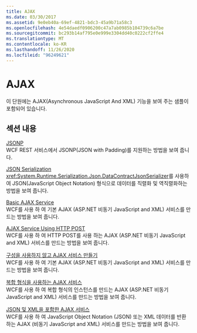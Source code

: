 ```yaml
---
title: AJAX
ms.date: 03/30/2017
ms.assetid: 9e0eb40a-69ef-4821-bdc3-45a9b71a58c3
ms.openlocfilehash: 4e54daedf0906200c47a7ab0985b104739c6a7be
ms.sourcegitcommit: bc293b14af795e0e999e3304dd40c0222cf2ffe4
ms.translationtype: MT
ms.contentlocale: ko-KR
ms.lasthandoff: 11/26/2020
ms.locfileid: "96249621"
---
```

# <a name="ajax"></a>AJAX

이 단원에는 AJAX(Asynchronous JavaScript And XML) 기능을 보여 주는 샘플이 포함되어 있습니다.  
  
## <a name="in-this-section"></a>섹션 내용  

 [JSONP](jsonp.md)  
 WCF REST 서비스에서 JSONP(JSON with Padding)를 지원하는 방법을 보여 줍니다.  
  
 [JSON Serialization](json-serialization.md)  
 <xref:System.Runtime.Serialization.Json.DataContractJsonSerializer>를 사용하여 JSON(JavaScript Object Notation) 형식으로 데이터를 직렬화 및 역직렬화하는 방법을 보여 줍니다.  
  
 [Basic AJAX Service](basic-ajax-service.md)  
 WCF를 사용 하 여 기본 AJAX (ASP.NET 비동기 JavaScript and XML) 서비스를 만드는 방법을 보여 줍니다.  
  
 [AJAX Service Using HTTP POST](ajax-service-using-http-post.md)  
 WCF를 사용 하 여 HTTP POST를 사용 하는 AJAX (ASP.NET 비동기 JavaScript and XML) 서비스를 만드는 방법을 보여 줍니다.  
  
 [구성을 사용하지 않고 AJAX 서비스 만들기](ajax-service-without-configuration.md)  
 WCF를 사용 하 여 기본 AJAX (ASP.NET 비동기 JavaScript and XML) 서비스를 만드는 방법을 보여 줍니다.  
  
 [복합 형식을 사용하는 AJAX 서비스](ajax-service-using-complex-types-sample.md)  
 WCF를 사용 하 여 복합 형식의 인스턴스를 만드는 AJAX (ASP.NET 비동기 JavaScript and XML) 서비스를 만드는 방법을 보여 줍니다.  
  
 [JSON 및 XML을 포함한 AJAX 서비스](ajax-service-with-json-and-xml-sample.md)  
 WCF를 사용 하 여 JavaScript Object Notation (JSON) 또는 XML 데이터를 반환 하는 AJAX (비동기 JavaScript and XML) 서비스를 만드는 방법을 보여 줍니다.
